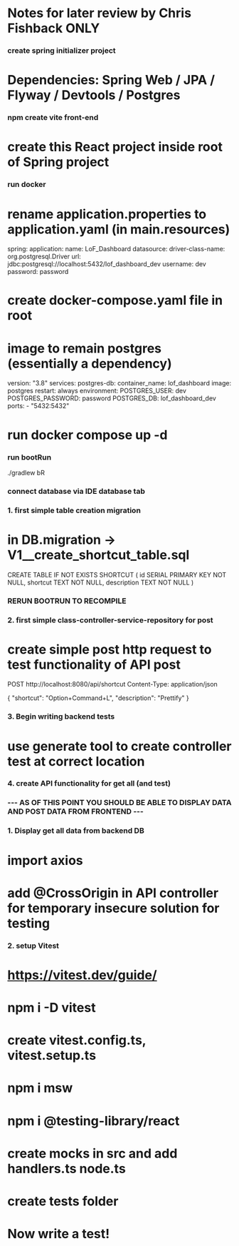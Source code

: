 # Notes for later review by Chris Fishback ONLY

### create spring initializer project
# Dependencies: Spring Web / JPA / Flyway / Devtools / Postgres

### npm create vite front-end 
# create this React project inside root of Spring project

### run docker
# rename application.properties to application.yaml (in main.resources)
spring:
    application:
        name: LoF_Dashboard
    datasource:
        driver-class-name: org.postgresql.Driver
        url: jdbc:postgresql://localhost:5432/lof_dashboard_dev
        username: dev
        password: password

# create docker-compose.yaml file in root
# image to remain postgres (essentially a dependency)
version: "3.8"
services:
    postgres-db:
        container_name: lof_dashboard
        image: postgres
        restart: always
        environment:
            POSTGRES_USER: dev
            POSTGRES_PASSWORD: password
            POSTGRES_DB: lof_dashboard_dev
        ports:
            - "5432:5432"

# run docker compose up -d

### run bootRun
./gradlew bR

### connect database via IDE database tab

### 1. first simple table creation migration
# in DB.migration -> V1__create_shortcut_table.sql
CREATE TABLE IF NOT EXISTS SHORTCUT (
id SERIAL PRIMARY KEY NOT NULL,
shortcut TEXT NOT NULL,
description TEXT NOT NULL
)

### RERUN BOOTRUN TO RECOMPILE

### 2. first simple class-controller-service-repository for post

# create simple post http request to test functionality of API post
POST http://localhost:8080/api/shortcut
Content-Type: application/json

{
"shortcut": "Option+Command+L",
"description": "Prettify"
}

### 3. Begin writing backend tests
# use generate tool to create controller test at correct location

### 4. create API functionality for get all (and test)

### --- AS OF THIS POINT YOU SHOULD BE ABLE TO DISPLAY DATA AND POST DATA FROM FRONTEND ---

### 1. Display get all data from backend DB 
# import axios
# add @CrossOrigin in API controller for temporary insecure solution for testing

### 2. setup Vitest 
# https://vitest.dev/guide/
# npm i -D vitest
# create vitest.config.ts, vitest.setup.ts
# npm i msw
# npm i @testing-library/react
# create mocks in src and add handlers.ts node.ts
# create __tests__ folder
# Now write a test!

